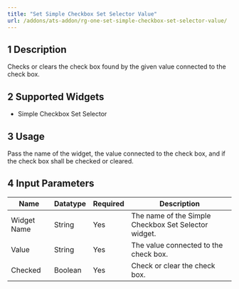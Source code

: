 ```yaml
---
title: "Set Simple Checkbox Set Selector Value"
url: /addons/ats-addon/rg-one-set-simple-checkbox-set-selector-value/
---
```


## 1 Description

Checks or clears the check box found by the given value connected to the check box. 

## 2 Supported Widgets

* Simple Checkbox Set Selector

## 3 Usage

Pass the name of the widget, the value connected to the check box, and if the check box shall be checked or cleared.

## 4 Input Parameters

Name | Datatype | Required | Description
---- | -------- | -------- | ---------------
Widget Name | String | Yes | The name of the Simple Checkbox Set Selector widget.
Value | String | Yes | The value connected to the check box.
Checked | Boolean | Yes | Check or clear the check box.
